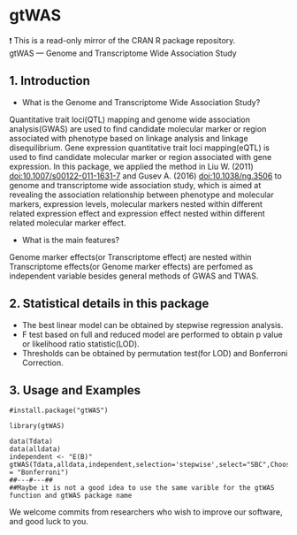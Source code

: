 # gtWAS
:exclamation: This is a read-only mirror of the CRAN R package repository.  gtWAS — Genome and Transcriptome Wide Association Study
## 1. Introduction

* What is the Genome and Transcriptome Wide Association Study?

Quantitative trait loci(QTL) mapping and genome wide association analysis(GWAS) are used to find candidate molecular marker or region associated with phenotype based on linkage analysis and linkage disequilibrium. Gene expression quantitative trait loci mapping(eQTL) is used to find candidate molecular marker or region associated with gene expression. 
In this package, we applied the method in Liu W. (2011) <doi:10.1007/s00122-011-1631-7> and Gusev A. (2016) <doi:10.1038/ng.3506> to genome and transcriptome wide association study, which is aimed at revealing the association relationship between phenotype and molecular markers, expression levels, molecular markers nested within different related expression effect and expression effect nested within different related molecular marker effect. 

* What is the main features?

Genome marker effects(or Transcriptome effect) are nested within Transcriptome effects(or Genome marker effects) are perfomed as independent variable besides general methods of GWAS and TWAS. 

## 2. Statistical details in this package

* The best linear model can be obtained by stepwise regression analysis. 
* F test based on full and reduced model are performed to obtain p value or likelihood ratio statistic(LOD). 
* Thresholds can be obtained by permutation test(for LOD) and Bonferroni Correction.

## 3. Usage and Examples
	#install.package("gtWAS")
	
	library(gtWAS)
	
	data(Tdata)
	data(alldata)
	independent <- "E(B)"
	gtWAS(Tdata,alldata,independent,selection='stepwise',select="SBC",Choose="SBC",vecThr=c(0.05,0.05,0.05),correct = "Bonferroni")
	##---#---##
    ##Maybe it is not a good idea to use the same varible for the gtWAS function and gtWAS package name
	
We welcome commits from researchers who wish to improve our software, and good luck to you.
